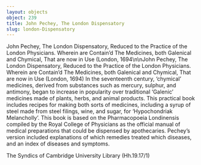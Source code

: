 ```yaml
---
layout: objects
object: 239
title: John Pechey, The London Dispensatory
slug: london-Dispensatory
---
```

John Pechey, The London Dispensatory, Reduced to the Practice of the London Physicians. Wherein are Contain’d The Medicines, both Galenical and Chymical, That are now in Use (London, 1694\n\nJohn Pechey, The London Dispensatory, Reduced to the Practice of the London Physicians. Wherein are Contain’d The Medicines, both Galenical and Chymical, That are now in Use (London, 1694)  In the seventeenth century, ‘chymical’ medicines, derived from substances such as mercury, sulphur, and antimony, began to increase in popularity over traditional ‘Galenic’ medicines made of plants, herbs, and animal products. This practical book includes recipes for making both sorts of medicines, including a syrup of steel made from steel filings, wine, and sugar, for ‘Hypochondriak Melancholly’. This book is based on the Pharmacopoeia Londinensis compiled by the Royal College of Physicians as the official manual of medical preparations that could be dispensed by apothecaries. Pechey’s version included explanations of which remedies treated which diseases, and an index of diseases and symptoms.  

The Syndics of Cambridge University Library (Hh.19.17/1)

